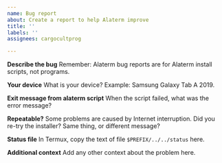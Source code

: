 ```yaml
---
name: Bug report
about: Create a report to help Alaterm improve
title: ''
labels: ''
assignees: cargocultprog

---
```


**Describe the bug**
Remember: Alaterm bug reports are for Alaterm install scripts, not programs.

**Your device**
What is your device? Example: Samsung Galaxy Tab A 2019.

**Exit message from alaterm script**
When the script failed, what was the error message?

**Repeatable?**
Some problems are caused by Internet interruption.
Did you re-try the installer? Same thing, or different message?

**Status file**
In Termux, copy the text of file `$PREFIX/../../status` here.

**Additional context**
Add any other context about the problem here.
